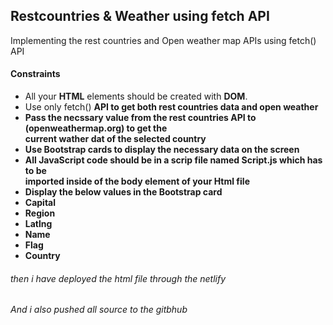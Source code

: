 <h2>Restcountries & Weather using fetch API</h2>
Implementing the rest countries and Open weather map APIs using fetch() API
<h4>Constraints</h4>
<ul>
  <li>All your <b>HTML</b> elements should be created with <b>DOM</b>.</li>
  <li>Use only fetch() <b>API<b> to get both rest countries data and open weather</li>
  <li>Pass the necssary value from the rest countries <b>API</b> to <a link>(openweathermap.org) to get the<br>current wather dat of the selected country</li>
  <li>Use Bootstrap cards to display the necessary data on the screen</li>
    <li>All JavaScript code should be in a scrip file named Script.js which has to be <br>imported inside of the  body element of your Html file</li>
    <li>Display the below values in the Bootstrap card</li>
    <li>Capital</li>
    <li>Region</li>
    <li>Latlng</li>
    <li>Name</li>
    <li>Flag</li>
    <li>Country</li>
</ul>
<h6>then i have deployed the html file through the netlify</h6>
<h6>And i also pushed all source to the gitbhub</h6>
